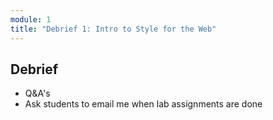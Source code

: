 ```yaml
---
module: 1
title: "Debrief 1: Intro to Style for the Web"
---
```


## Debrief

- Q&A's
- Ask students to email me when lab assignments are done